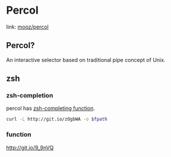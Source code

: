# Percol

link: [mooz/percol](https://github.com/mooz/percol)

## Percol?

An interactive selector based on traditional pipe concept of Unix.

## zsh

### zsh-completion

percol has [zsh-completing function](https://github.com/mooz/percol/blob/master/tools/zsh/_percol).

```sh
curl -L http://git.io/zOgbWA -o $fpath
```

### function

http://git.io/9_9nVQ